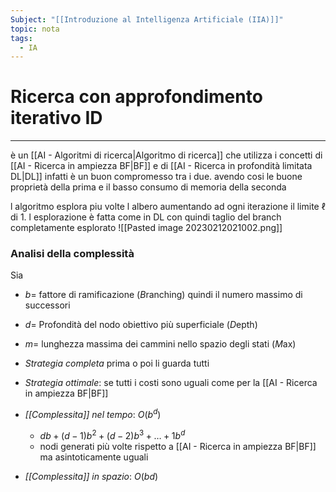 ```yaml
---
Subject: "[[Introduzione al Intelligenza Artificiale (IIA)]]"
topic: nota
tags:
  - IA
---
```


# Ricerca con approfondimento iterativo ID
---
è un [[AI - Algoritmi di ricerca|Algoritmo di ricerca]] che utilizza i concetti di [[AI - Ricerca in ampiezza BF|BF]] e di [[AI - Ricerca in profondità limitata DL|DL]] infatti è un buon compromesso tra i due. avendo cosi le buone proprietà della prima e il basso consumo di memoria della seconda

l algoritmo esplora piu volte l albero aumentando ad ogni iterazione il limite $\ell$ di 1. l esplorazione è fatta come in DL con quindi taglio del branch completamente esplorato 
![[Pasted image 20230212021002.png]]
### Analisi della complessità

Sia 
- $b=$ fattore di ramificazione (*B*ranching) quindi il numero massimo di successori
- $d=$ Profondità del nodo obiettivo più superficiale (*D*epth)
- $m=$ lunghezza massima dei cammini nello spazio degli stati (*M*ax)

- _Strategia completa_   prima o poi li guarda tutti
- _Strategia ottimale_:  se tutti i costi sono uguali come per la [[AI - Ricerca in ampiezza BF|BF]]
- _[[Complessita]] nel tempo_: $O(b^d)$
	- $db+(d-1)b^2+(d-2)b^3+\dots+1b^d$
	-  nodi generati più volte rispetto a [[AI - Ricerca in ampiezza BF|BF]] ma asintoticamente uguali   
- _[[Complessita]] in spazio_: $O(bd)$   